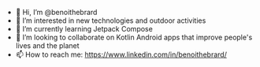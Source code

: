 - 👋 Hi, I’m @benoithebrard
- 👀 I’m interested in new technologies and outdoor activities
- 🌱 I’m currently learning Jetpack Compose
- 💞️ I’m looking to collaborate on Kotlin Android apps that improve people's lives and the planet
- 📫 How to reach me: https://www.linkedin.com/in/benoithebrard/

<!---
benoithebrard/benoithebrard is a ✨ special ✨ repository because its `README.md` (this file) appears on your GitHub profile.
You can click the Preview link to take a look at your changes.
--->
